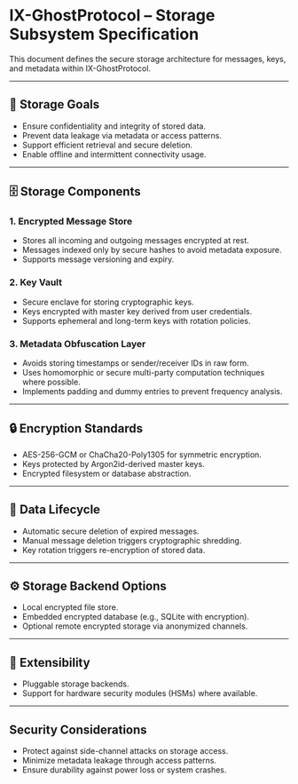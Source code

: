 # IX-GhostProtocol – Storage Subsystem Specification

This document defines the secure storage architecture for messages, keys, and metadata within IX-GhostProtocol.

---

## 🎯 Storage Goals

- Ensure confidentiality and integrity of stored data.
- Prevent data leakage via metadata or access patterns.
- Support efficient retrieval and secure deletion.
- Enable offline and intermittent connectivity usage.

---

## 🗄 Storage Components

### 1. Encrypted Message Store
- Stores all incoming and outgoing messages encrypted at rest.
- Messages indexed only by secure hashes to avoid metadata exposure.
- Supports message versioning and expiry.

### 2. Key Vault
- Secure enclave for storing cryptographic keys.
- Keys encrypted with master key derived from user credentials.
- Supports ephemeral and long-term keys with rotation policies.

### 3. Metadata Obfuscation Layer
- Avoids storing timestamps or sender/receiver IDs in raw form.
- Uses homomorphic or secure multi-party computation techniques where possible.
- Implements padding and dummy entries to prevent frequency analysis.

---

## 🔒 Encryption Standards

- AES-256-GCM or ChaCha20-Poly1305 for symmetric encryption.
- Keys protected by Argon2id-derived master keys.
- Encrypted filesystem or database abstraction.

---

## 🔄 Data Lifecycle

- Automatic secure deletion of expired messages.
- Manual message deletion triggers cryptographic shredding.
- Key rotation triggers re-encryption of stored data.

---

## ⚙ Storage Backend Options

- Local encrypted file store.
- Embedded encrypted database (e.g., SQLite with encryption).
- Optional remote encrypted storage via anonymized channels.

---

## 🧩 Extensibility

- Pluggable storage backends.
- Support for hardware security modules (HSMs) where available.

---

## Security Considerations

- Protect against side-channel attacks on storage access.
- Minimize metadata leakage through access patterns.
- Ensure durability against power loss or system crashes.

